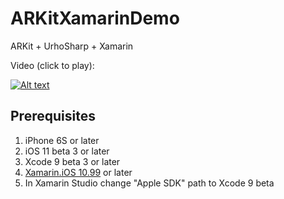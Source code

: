 # ARKitXamarinDemo
ARKit + UrhoSharp + Xamarin

Video (click to play):

[![Alt text](https://img.youtube.com/vi/urplsujopvY/0.jpg)](https://www.youtube.com/watch?v=urplsujopvY)

## Prerequisites
1. iPhone 6S or later
2. iOS 11 beta 3 or later
3. Xcode 9 beta 3 or later
4. [Xamarin.iOS 10.99](https://jenkins.mono-project.com/view/Xamarin.MaciOS/job/xamarin-macios-builds-xcode9/) or later
5. In Xamarin Studio change "Apple SDK" path to Xcode 9 beta
